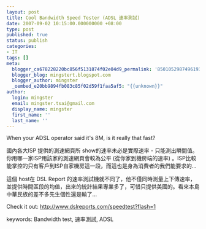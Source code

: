 ```yaml
---
layout: post
title: Cool Bandwidth Speed Tester (ADSL 速率測試)
date: 2007-09-02 10:15:00.000000000 +08:00
type: post
published: true
status: publish
categories:
- IT
tags: []
meta:
  blogger_ca678228220bc856f5131874f02e04d9_permalink: '8501052987496193009'
  blogger_blog: mingstert.blogspot.com
  blogger_author: mingster
  _oembed_e20bb9894fb083c85f02d59f1faa5af5: "{{unknown}}"
author:
  login: mingster
  email: mingster.tsai@gmail.com
  display_name: mingster
  first_name: ''
  last_name: ''
---
```

<p>When your ADSL operator said it's 8M, is it really that fast?</p>
<p>國內各大ISP 提供的測速網頁所 show的速率未必是實際速率 - 只能測出瞬間值。你用哪一家ISP用該家的測速網頁會較為公平 (從你家到機房端的速率) 。ISP比較能掌控的只有客戶到ISP自家機房這一段，而這也是身為消費者的我們能要求的...</p>
<p>這個 host在 DSL Report 的速率測試機就不同了，他不僅同時測量上下傳速率，並提供時間區段的均值，出來的統計結果專業多了，可惜只提供美國的。看來本島中華民族的差不多先生個性還是輸了...</p>
<p>Check it out: <a href="http://www.dslreports.com/speedtest?flash=1">http://www.dslreports.com/speedtest?flash=1</a></p>
<p><a href="http://www.dslreports.com/speedtest?flash=1" target="_blank"><img alt="" src="{{ site.JB.IMAGE_PATH }}/speedtest2.gif?w=300" border="0" /></a><br />keywords: Bandwidth test, 速率測試, ADSL</p>
